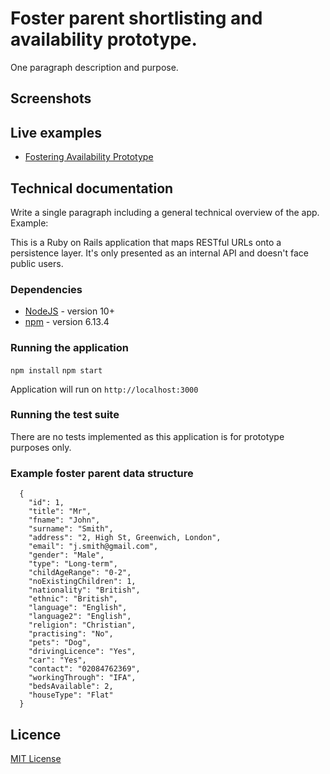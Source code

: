 # Foster parent shortlisting and availability prototype.

One paragraph description and purpose.

## Screenshots

## Live examples

- [Fostering Availability Prototype](https://dfe-shortlisting.herokuapp.com/)

## Technical documentation

Write a single paragraph including a general technical overview of the app.
Example:

This is a Ruby on Rails application that maps RESTful URLs onto a persistence
layer. It's only presented as an internal API and doesn't face public users.

### Dependencies

- [NodeJS](https://nodejs.org/en/) - version 10+
- [npm](https://www.npmjs.com/) - version 6.13.4

### Running the application

`npm install`
`npm start`

Application will run on `http://localhost:3000`

### Running the test suite

There are no tests implemented as this application is for prototype purposes only.

### Example foster parent data structure

```
  {
    "id": 1,
    "title": "Mr",
    "fname": "John",
    "surname": "Smith",
    "address": "2, High St, Greenwich, London",
    "email": "j.smith@gmail.com",
    "gender": "Male",
    "type": "Long-term",
    "childAgeRange": "0-2",
    "noExistingChildren": 1,
    "nationality": "British",
    "ethnic": "British",
    "language": "English",
    "language2": "English",
    "religion": "Christian",
    "practising": "No",
    "pets": "Dog",
    "drivingLicence": "Yes",
    "car": "Yes",
    "contact": "02084762369",
    "workingThrough": "IFA",
    "bedsAvailable": 2,
    "houseType": "Flat"
  }
  ```

## Licence

[MIT License](LICENCE)

